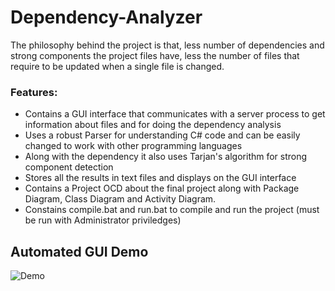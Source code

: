 # Dependency-Analyzer
The philosophy behind the project is that, less number of dependencies and strong components the project files have, less the number of files that require to be updated when a single file is changed.

### Features:
- Contains a GUI interface that communicates with a server process to get information about files and for doing the dependency analysis
- Uses a robust Parser for understanding C# code and can be easily changed to work with other programming languages
- Along with the dependency it also uses Tarjan's algorithm for strong component detection
- Stores all the results in text files and displays on the GUI interface
- Contains a Project OCD about the final project along with Package Diagram, Class Diagram and Activity Diagram. 
- Constains compile.bat and run.bat to compile and run the project (must be run with Administrator priviledges)


## Automated GUI Demo 

![Demo](https://i.imgur.com/8km3DaL.gif)
